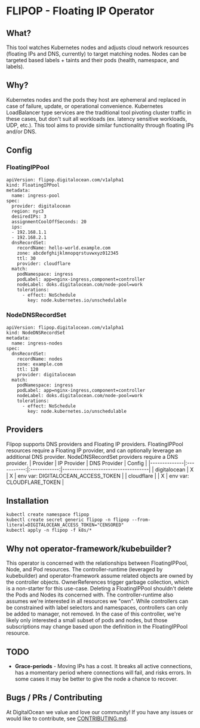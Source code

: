 # FLIPOP - Floating IP Operator

## What?
This tool watches Kubernetes nodes and adjusts cloud network resources (floating IPs and DNS, currently) to target matching nodes. Nodes can be targeted based labels + taints and their pods (health, namespace, and labels).

## Why?
Kubernetes nodes and the pods they host are ephemeral and replaced in case of failure, update, or operational convenience. Kubernetes LoadBalancer type services are the traditional tool pivoting cluster traffic in these cases, but don't suit all workloads (ex. latency sensitive workloads, UDP, etc.). This tool aims to provide similar functionality through floating IPs and/or DNS.

## Config

### FloatingIPPool
```
apiVersion: flipop.digitalocean.com/v1alpha1
kind: FloatingIPPool
metadata:
  name: ingress-pool
spec: 
  provider: digitalocean
  region: nyc3
  desiredIPs: 3
  assignmentCoolOffSeconds: 20
  ips:
  - 192.168.1.1
  - 192.168.2.1
  dnsRecordSet:
    recordName: hello-world.example.com
    zone: abcdefghijklmnopqrstuvwxyz012345
    ttl: 30
    provider: cloudflare
  match:
    podNamespace: ingress
    podLabel: app=nginx-ingress,component=controller
    nodeLabel: doks.digitalocean.com/node-pool=work
    tolerations:
      - effect: NoSchedule
        key: node.kubernetes.io/unschedulable
```

### NodeDNSRecordSet
```
apiVersion: flipop.digitalocean.com/v1alpha1
kind: NodeDNSRecordSet
metadata:
  name: ingress-nodes
spec:
  dnsRecordSet:
    recordName: nodes
    zone: example.com
    ttl: 120
    provider: digitalocean
  match:
    podNamespace: ingress
    podLabel: app=nginx-ingress,component=controller
    nodeLabel: doks.digitalocean.com/node-pool=work
    tolerations:
      - effect: NoSchedule
        key: node.kubernetes.io/unschedulable
```

## Providers
Flipop supports DNS providers and Floating IP providers. FloatingIPPool resources require a Floating IP provider, and can optionally leverage an additional DNS provider. NodeDNSRecordSet providers require a DNS provider.
| Provider     | IP Provider | DNS Provider | Config                             |
|--------------|:-----------:|:------------:|------------------------------------|
| digitalocean |      X      |       X      | env var: DIGITALOCEAN_ACCESS_TOKEN |
| cloudflare   |             |       X      | env var: CLOUDFLARE_TOKEN          |

## Installation
```
kubectl create namespace flipop
kubectl create secret generic flipop -n flipop --from-literal=DIGITALOCEAN_ACCESS_TOKEN="CENSORED"
kubectl apply -n flipop -f k8s/*
```

## Why not operator-framework/kubebuilder?

This operator is concerned with the relationships between FloatingIPPool, Node, and Pod resources. The controller-runtime (leveraged by kubebuilder) and operator-framework assume related objects are owned by the controller objects. OwnerReferences trigger garbage collection, which is a non-starter for this use-case. Deleting a FloatingIPPool shouldn't delete the Pods and Nodes its concerned with. The controller-runtime also assumes we're interested in all resources we "own". While controllers can be constrained with label selectors and namespaces, controllers can only be added to manager, not removed. In the case of this controller, we're likely only interested a small subset of pods and nodes, but those subscriptions may change based upon the definition in the FloatingIPPool resource.

## TODO
- __Grace-periods__ - Moving IPs has a cost. It breaks all active connections, has a momentary period where connections will fail, and risks errors.  In some cases it may be better to give the node a chance to recover.

## Bugs / PRs / Contributing

At DigitalOcean we value and love our community! If you have any issues or would like to contribute, see [CONTRIBUTING.md](CONTRIBUTING.md).